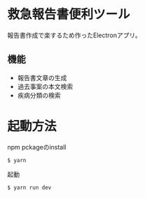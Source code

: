 # 救急報告書便利ツール
報告書作成で楽するため作ったElectronアプリ。
## 機能
- 報告書文章の生成
- 過去事案の本文検索
- 疾病分類の検索

# 起動方法

npm pckageのinstall

```
$ yarn
```

起動

```
$ yarn run dev
```


